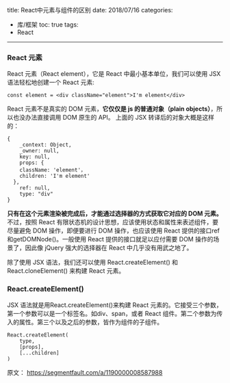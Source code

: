 title: React中元素与组件的区别
date: 2018/07/16
categories:
  - 库/框架
toc: true
tags:
  - React
---
### React 元素
React 元素（React element），它是 React 中最小基本单位，我们可以使用 JSX 语法轻松地创建一个 React 元素:
```
const element = <div className="element">I'm element</div>
```
React 元素不是真实的 DOM 元素，**它仅仅是 js 的普通对象（plain objects）**，所以也没办法直接调用 DOM 原生的 API。
上面的 JSX 转译后的对象大概是这样的：
```
{
    _context: Object,
    _owner: null,
    key: null,
    props: {
    className: 'element'，
    children: 'I'm element'
  },
    ref: null,
    type: "div"
}
```

**只有在这个元素渲染被完成后，才能通过选择器的方式获取它对应的 DOM 元素。** 不过，按照 React 有限状态机的设计思想，应该使用状态和属性来表述组件，要尽量避免 DOM 操作，即便要进行 DOM 操作，也应该使用 React 提供的接口ref和getDOMNode()。一般使用 React 提供的接口就足以应付需要 DOM 操作的场景了，因此像 jQuery 强大的选择器在 React 中几乎没有用武之地了。

除了使用 JSX 语法，我们还可以使用 React.createElement() 和 React.cloneElement() 来构建 React 元素。

### React.createElement()
JSX 语法就是用React.createElement()来构建 React 元素的。它接受三个参数，第一个参数可以是一个标签名。如div、span，或者 React 组件。第二个参数为传入的属性。第三个以及之后的参数，皆作为组件的子组件。
```
React.createElement(
    type,
    [props],
    [...children]
)
```


原文：
https://segmentfault.com/a/1190000008587988
